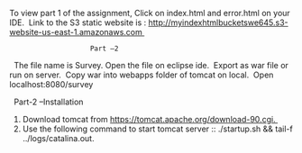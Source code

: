 To view part 1 of the assignment, Click on index.html and error.html on your IDE. 
Link to the S3 static website is : http://myindexhtmlbucketswe645.s3-website-us-east-1.amazonaws.com 

				        Part –2 
 
The file name is Survey. Open the file on eclipse ide. 
Export as war file or run on server. 
Copy war into webapps folder of tomcat on local. 
Open localhost:8080/survey 


 			       	 Part-2 –Installation 
1. Download tomcat from https://tomcat.apache.org/download-90.cgi. 
2. Use the following command to start tomcat server :: ./startup.sh && tail-f ../logs/catalina.out. 
